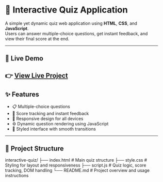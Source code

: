 # 🧠 Interactive Quiz Application

A simple yet dynamic quiz web application using **HTML**, **CSS**, and **JavaScript**.  
Users can answer multiple-choice questions, get instant feedback, and view their final score at the end.

---

## 🚀 Live Demo

👉 [View Live Project](https://your-username.github.io/interactive-quiz/) 
---

## ✨ Features

- 📋 Multiple-choice questions
- 🧠 Score tracking and instant feedback
- 📱 Responsive design for all devices
- ⚙️ Dynamic question rendering using JavaScript
- 🎨 Styled interface with smooth transitions

---

## 📁 Project Structure

interactive-quiz/
├── index.html # Main quiz structure
├── style.css # Styling for layout and responsiveness
├── script.js # Quiz logic, score tracking, DOM handling
└── README.md # Project overview and usage instructions

